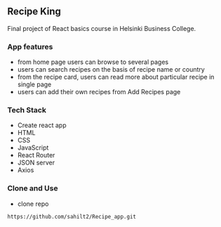 ## Recipe King
Final project of React basics course in Helsinki Business College.

### App features
- from home page users can browse to several pages
- users can search recipes on the basis of recipe name or country
- from the recipe card, users can read more about particular recipe in single page
- users can add their own recipes from Add Recipes page

### Tech Stack
- Create react app
- HTML
- CSS
- JavaScript  
- React Router
- JSON server
- Axios

### Clone and Use
- clone repo
```
https://github.com/sahilt2/Recipe_app.git
````


